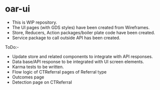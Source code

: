 # oar-ui
- This is WIP repository.
- The UI pages (with GDS styles) have been created from Wireframes.
- Store, Reducers, Action packages/boiler plate code have been created.
- Service package to call outside API has been created. 



ToDo:-
- Update store and related components to integrate with API responses.
- Data base/API response to be integrated with UI screen elements.
- Karma tests to be written.
- Flow logic of CTReferral pages of Referral type
- Outcomes page 
- Detection page on CTReferral
